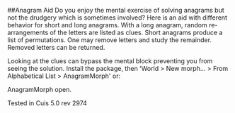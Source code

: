 ##Anagram Aid
Do you enjoy the mental exercise of solving anagrams but not the drudgery which is sometimes involved? Here is an aid with different behavior for short and long anagrams. With a long anagram, random re-arrangements of the letters are listed as clues. Short anagrams produce a list of permutations. One may remove letters and study the remainder. Removed letters can be returned.

Looking at the clues can bypass the mental block preventing you from seeing the solution. Install the package, then 'World > New morph... > From Alphabetical List > AnagramMorph' or:

AnagramMorph open.

Tested in Cuis 5.0  rev 2974
